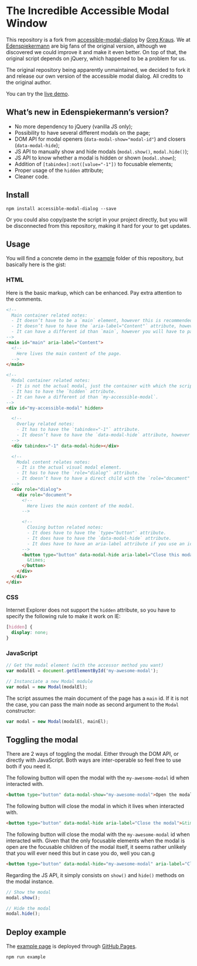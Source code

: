 # The Incredible Accessible Modal Window

This repository is a fork from [accessible-modal-dialog](https://github.com/gdkraus/accessible-modal-dialog) by [Greg Kraus](https://github.com/gdkraus). We at [Edenspiekermann](http://edenspiekermann.com) are big fans of the original version, although we discovered we could improve it and make it even better. On top of that, the original script depends on jQuery, which happened to be a problem for us.

The original repository being apparently unmaintained, we decided to fork it and release our own version of the accessible modal dialog. All credits to the original author.

You can try the [live demo](http://edenspiekermann.github.io/accessible-modal-dialog/).

## What’s new in Edenspiekermann’s version?

- No more dependency to jQuery (vanilla JS only); 
- Possibility to have several different modals on the page;
- DOM API for modal openers (`data-modal-show="modal-id"`) and closers (`data-modal-hide`);
- JS API to manually show and hide modals (`modal.show()`, `modal.hide()`);
- JS API to know whether a modal is hidden or shown (`modal.shown`);
- Addition of `[tabindex]:not([value="-1"])` to focusable elements;
- Proper usage of the `hidden` attribute;
- Cleaner code.

## Install

```
npm install accessible-modal-dialog --save
```

Or you could also copy/paste the script in your project directly, but you will be disconnected from this repository, making it hard for your to get updates.

## Usage

You will find a concrete demo in the [example](https://github.com/edenspiekermann/accessible-modal-dialog/tree/master/example) folder of this repository, but basically here is the gist:

### HTML

Here is the basic markup, which can be enhanced. Pay extra attention to the comments.

```html
<!--
  Main container related notes:
  - It doesn’t have to be a `main` element, however this is recommended.
  - It doesn’t have to have the `aria-label="Content"` attribute, however this is recommended.
  - It can have a different id than `main`, however you will have to pass it as a second argument to the Modal instance. See further down.
-->
<main id="main" aria-label="Content">
  <!--
    Here lives the main content of the page.
  -->
</main>

<!--
  Modal container related notes:
  - It is not the actual modal, just the container with which the script interacts.
  - It has to have the `hidden` attribute.
  - It can have a different id than `my-accessible-modal`.
-->
<div id="my-accessible-modal" hidden>

  <!--
    Overlay related notes:
    - It has to have the `tabindex="-1"` attribute.
    - It doesn’t have to have the `data-modal-hide` attribute, however this is recommended. It hides the modal when clicking outside of it.
  -->
  <div tabindex="-1" data-modal-hide></div>

  <!--
    Modal content relates notes:
    - It is the actual visual modal element.
    - It has to have the `role="dialog"` attribute.
    - It doesn’t have to have a direct child with the `role="document"`, however this is recommended.
  -->
  <div role="dialog">
    <div role="document">
      <!-- 
        Here lives the main content of the modal.
      -->

      <!--
        Closing button related notes:
        - It does have to have the `type="button"` attribute.
        - It does have to have the `data-modal-hide` attribute.
        - It does have to have an aria-label attribute if you use an icon as content.
      -->
      <button type="button" data-modal-hide aria-label="Close this modal">
        &times;
      </button>
    </div>
  </div>
</div>
```

### CSS

Internet Explorer does not support the `hidden` attribute, so you have to specify the following rule to make it work on IE:

```css
[hidden] {
  display: none;
}
```

### JavaScript

```javascript
// Get the modal element (with the accessor method you want)
var modalEl = document.getElementById('my-awesome-modal');

// Instanciate a new Modal module
var modal = new Modal(modalEl);
```

The script assumes the main document of the page has a `main` id. If it is not the case, you can pass the main node as second argument to the `Modal` constructor:

```javascript
var modal = new Modal(modalEl, mainEl);
```

## Toggling the modal

There are 2 ways of toggling the modal. Either through the DOM API, or directly with JavaScript. Both ways are inter-operable so feel free to use both if you need it.

The following button will open the modal with the `my-awesome-modal` id when interacted with.

```html
<button type="button" data-modal-show="my-awesome-modal">Open the modal</button>
```

The following button will close the modal in which it lives when interacted with.

```html
<button type="button" data-modal-hide aria-label="Close the modal">&times;</button>
```

The following button will close the modal with the `my-awesome-modal` id when interacted with. Given that the only focusable elements when the modal is open are the focusable children of the modal itself, it seems rather unlikely that you will ever need this but in case you do, well you can.g

```html
<button type="button" data-modal-hide="my-awesome-modal" aria-label="Close the modal">&times;</button>
```

Regarding the JS API, it simply consists on `show()` and `hide()` methods on the modal instance.

```javascript
// Show the modal
modal.show();

// Hide the modal
modal.hide();
```

## Deploy example

The [example page](http://edenspiekermann.github.io/accessible-modal-dialog/) is deployed through [GitHub Pages](https://pages.github.com/). 

```
npm run example
```
